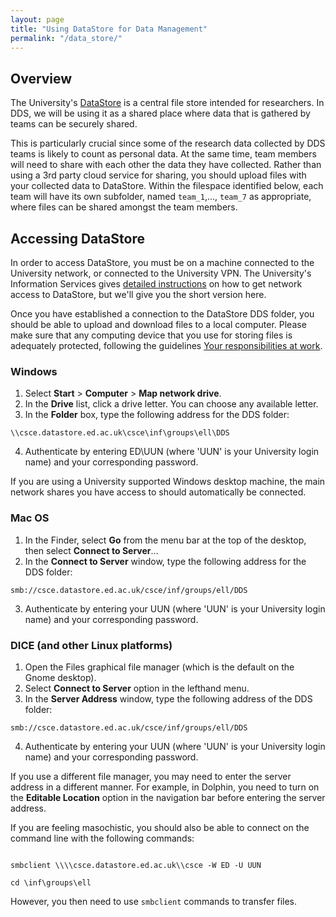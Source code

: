 ```yaml
---
layout: page
title: "Using DataStore for Data Management"
permalink: "/data_store/"
---
```

## Overview

The University's [DataStore](http://www.ed.ac.uk/information-services/research-support/data-management/data-storage) is a central file store intended for researchers. In DDS, we will be using it as a shared place where data that is gathered by teams can be securely shared. 

This is particularly crucial since some of the research data collected by DDS teams is likely to count as personal data. At the same time, team members will need to share with each other the data they have collected. Rather than using a 3rd party cloud service for sharing, you should upload files with your collected data to DataStore. Within the filespace identified below, each team will have its own subfolder, named `team_1`,..., `team_7` as appropriate, where files can be shared amongst the team members.

## Accessing DataStore

In order to access DataStore, you must be on a machine connected to the University network, or connected to the University VPN. The University's Information Services gives [detailed instructions](http://www.ed.ac.uk/information-services/computing/desktop-personal/network-shares) on how to get network access to DataStore, but we'll give you the short version here. 

Once you have established a connection to the DataStore DDS folder, you should be able to upload and download files to a local computer. Please make sure that any computing device that you use for storing files is adequately protected, following the guidelines [Your responsibilities at work](http://www.ed.ac.uk/information-services/computing/desktop-personal/information-security/your-responsibilities).

### Windows

1. Select **Start** > **Computer** > **Map network drive**.
2. In the **Drive** list, click a drive letter. You can choose any available letter.
3. In the **Folder** box, type the following address for the DDS folder:
```
\\csce.datastore.ed.ac.uk\csce\inf\groups\ell\DDS
```
4. Authenticate by entering ED\UUN (where 'UUN' is your University login name) and your corresponding password.

If you are using a University supported Windows desktop machine, the main network shares you have access to should automatically be connected.

### Mac OS

1. In the Finder, select **Go** from the menu bar at the top of the desktop, then select **Connect to Server**... 
2. In the **Connect to Server** window, type the following address for the DDS folder: 
```
smb://csce.datastore.ed.ac.uk/csce/inf/groups/ell/DDS 
``` 
3. Authenticate by entering your UUN (where 'UUN' is your University login name) and your corresponding password. 

### DICE (and other Linux platforms)

1. Open the Files graphical file manager (which is the default on the Gnome desktop).
2. Select **Connect to Server** option in the lefthand menu.
3. In the **Server Address** window, type the following address of the DDS folder:
```
smb://csce.datastore.ed.ac.uk/csce/inf/groups/ell/DDS
```
4. Authenticate by entering your UUN (where 'UUN' is your University login name) and your corresponding password. 

If you use a different file manager, you may need to enter the server address in a different manner. For example, in Dolphin, you need to turn on the **Editable Location** option in the navigation bar before entering the server address.

If you are feeling masochistic, you should also be able to connect on the command line with the following commands:

<code>
smbclient \\\\csce.datastore.ed.ac.uk\\csce -W ED -U UUN<br/>
cd \inf\groups\ell
</code>

However, you then need to use `smbclient` commands to transfer files.

<!--

https://www.wiki.ed.ac.uk/display/ecdfwiki/DataStore+service
https://www.wiki.ed.ac.uk/display/ecdfwiki/DataStore+-+General+Instructions#DataStore-GeneralInstructions-ManagingAccessPermissions



http://www.ed.ac.uk/records-management/records-management/staff-guidance/technical-guidance/storage-standards
-->
